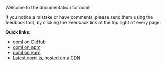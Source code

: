 Welcome to the documentation for ooml!

If you notice a mistake or have comments, please send them using the feedback tool, by clicking the Feedback link at the top right of every page.

**Quick links:**

- [ooml on GitHub](https://github.com/lerouche/ooml)
- [ooml on npm](https://www.npmjs.com/package/ooml)
- [ooml on yarn](https://yarn.fyi/ooml)
- [Latest ooml.js, hosted on a CDN](https://wilsonl.in/ooml.latest.js)
